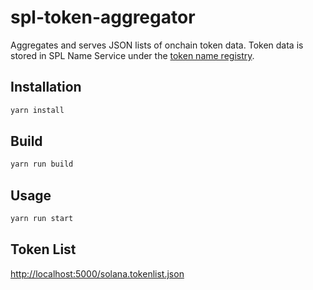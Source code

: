 # spl-token-aggregator

Aggregates and serves JSON lists of onchain token data. Token data is stored in SPL Name Service under the [token name registry](https://docs.bonfida.org/help/tokens).

## Installation

```bash
yarn install
```

## Build

```bash
yarn run build
```

## Usage

```bash
yarn run start
```

## Token List
[http://localhost:5000/solana.tokenlist.json](http://localhost:5000/solana.tokenlist.json)
